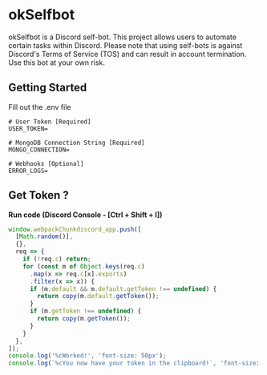 # okSelfbot

okSelfbot is a Discord self-bot. This project allows users to automate certain tasks within Discord. Please note that using self-bots is against Discord's Terms of Service (TOS) and can result in account termination. Use this bot at your own risk.

## Getting Started

Fill out the .env file
```env
# User Token [Required]
USER_TOKEN=

# MongoDB Connection String [Required]
MONGO_CONNECTION=

# Webhooks [Optional]
ERROR_LOGS=
```

## Get Token ?

<strong>Run code (Discord Console - [Ctrl + Shift + I])</strong>

```js
window.webpackChunkdiscord_app.push([
  [Math.random()],
  {},
  req => {
    if (!req.c) return;
    for (const m of Object.keys(req.c)
      .map(x => req.c[x].exports)
      .filter(x => x)) {
      if (m.default && m.default.getToken !== undefined) {
        return copy(m.default.getToken());
      }
      if (m.getToken !== undefined) {
        return copy(m.getToken());
      }
    }
  },
]);
console.log('%cWorked!', 'font-size: 50px');
console.log(`%cYou now have your token in the clipboard!`, 'font-size: 16px');
```
